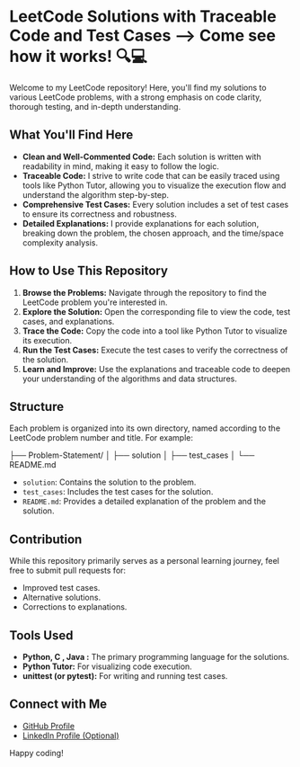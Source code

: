 # LeetCode Solutions with Traceable Code and Test Cases --> Come see how it works! 🔍💻

Welcome to my LeetCode repository! Here, you'll find my solutions to various LeetCode problems, with a strong emphasis on code clarity, thorough testing, and in-depth understanding.

## What You'll Find Here

* **Clean and Well-Commented Code:** Each solution is written with readability in mind, making it easy to follow the logic.
* **Traceable Code:** I strive to write code that can be easily traced using tools like Python Tutor, allowing you to visualize the execution flow and understand the algorithm step-by-step.
* **Comprehensive Test Cases:** Every solution includes a set of test cases to ensure its correctness and robustness.
* **Detailed Explanations:** I provide explanations for each solution, breaking down the problem, the chosen approach, and the time/space complexity analysis.

## How to Use This Repository

1.  **Browse the Problems:** Navigate through the repository to find the LeetCode problem you're interested in.
2.  **Explore the Solution:** Open the corresponding file to view the code, test cases, and explanations.
3.  **Trace the Code:** Copy the code into a tool like Python Tutor to visualize its execution.
4.  **Run the Test Cases:** Execute the test cases to verify the correctness of the solution.
5.  **Learn and Improve:** Use the explanations and traceable code to deepen your understanding of the algorithms and data structures.

## Structure

Each problem is organized into its own directory, named according to the LeetCode problem number and title. For example:


├── Problem-Statement/
│   ├── solution
│   ├── test_cases
│   └── README.md

* `solution`: Contains the solution to the problem.
* `test_cases`: Includes the test cases for the solution.
* `README.md`: Provides a detailed explanation of the problem and the solution.

## Contribution

While this repository primarily serves as a personal learning journey, feel free to submit pull requests for:

* Improved test cases.
* Alternative solutions.
* Corrections to explanations.

## Tools Used

* **Python, C , Java :** The primary programming language for the solutions.
* **Python Tutor:** For visualizing code execution.
* **unittest (or pytest):** For writing and running test cases.

## Connect with Me

* [GitHub Profile](https://github.com/Tanush-Jain)
* [LinkedIn Profile (Optional)](https://www.linkedin.com/in/tanush-jain-17601321a)

Happy coding!
